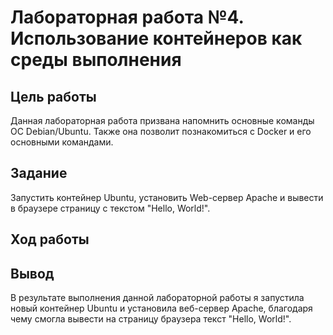 # Лабораторная работа №4. Использование контейнеров как среды выполнения

## Цель работы
Данная лабораторная работа призвана напомнить основные команды ОС Debian/Ubuntu. Также она позволит познакомиться с Docker и его основными командами.

## Задание
Запустить контейнер Ubuntu, установить Web-сервер Apache и вывести в браузере страницу с текстом "Hello, World!".

## Ход работы


## Вывод
В результате выполнения данной лабораторной работы я запустила новый контейнер Ubuntu и установила веб-сервер Apache, благодаря чему смогла вывести на страницу браузера текст "Hello, World!".